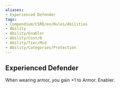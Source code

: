 ```yaml
---
aliases:
- Experienced Defender
tags:
- Compendium/CSRD/en/Rules/Abilities
- Ability
- Ability/Enabler
- Ability/Cost/0
- Ability/Tier/Mid
- Ability/Categories/Protection
---
```


  
## Experienced Defender  
When wearing armor, you gain +1 to Armor. Enabler.